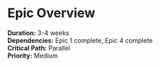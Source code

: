 # Epic Overview
**Duration:** 3-4 weeks  
**Dependencies:** Epic 1 complete, Epic 4 complete  
**Critical Path:** Parallel  
**Priority:** Medium
